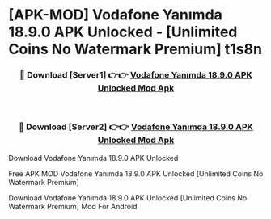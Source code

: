 # [APK-MOD] Vodafone Yanımda 18.9.0 APK Unlocked - [Unlimited Coins No Watermark Premium] t1s8n



<div align="center">
<h3>🔴 Download [Server1] 👉👉 <a href="https://momento.my/?title=Vodafone_Yanımda_18.9.0_APK_Unlocked">Vodafone Yanımda 18.9.0 APK Unlocked Mod Apk</a></h3><br>

<h3>🔴 Download [Server2] 👉👉 <a href="https://momento.my/?title=Vodafone_Yanımda_18.9.0_APK_Unlocked">Vodafone Yanımda 18.9.0 APK Unlocked Mod Apk</a></h3>
</div>



Download Vodafone Yanımda 18.9.0 APK Unlocked 

Free APK MOD Vodafone Yanımda 18.9.0 APK Unlocked [Unlimited Coins No Watermark Premium]

Download Vodafone Yanımda 18.9.0 APK Unlocked [Unlimited Coins No Watermark Premium] Mod For Android
